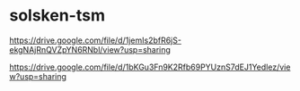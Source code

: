 # solsken-tsm

https://drive.google.com/file/d/1jemIs2bfR6jS-ekgNAjRnQVZpYN6RNbl/view?usp=sharing


https://drive.google.com/file/d/1bKGu3Fn9K2Rfb69PYUznS7dEJ1Yedlez/view?usp=sharing

